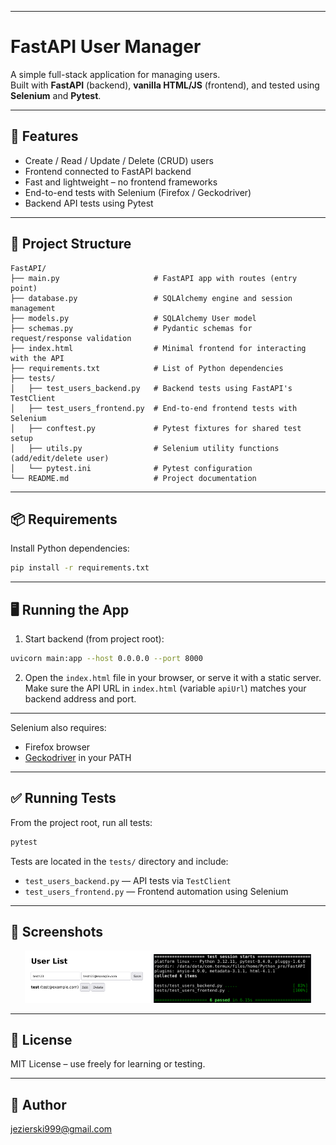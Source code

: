 
---

# FastAPI User Manager

A simple full-stack application for managing users.  
Built with **FastAPI** (backend), **vanilla HTML/JS** (frontend), and tested using **Selenium** and **Pytest**.

---

## 🚀 Features

- Create / Read / Update / Delete (CRUD) users
- Frontend connected to FastAPI backend
- Fast and lightweight – no frontend frameworks
- End-to-end tests with Selenium (Firefox / Geckodriver)
- Backend API tests using Pytest

---

## 🧱 Project Structure

```
FastAPI/
├── main.py                     # FastAPI app with routes (entry point)
├── database.py                 # SQLAlchemy engine and session management
├── models.py                   # SQLAlchemy User model
├── schemas.py                  # Pydantic schemas for request/response validation
├── index.html                  # Minimal frontend for interacting with the API
├── requirements.txt            # List of Python dependencies
├── tests/
│   ├── test_users_backend.py   # Backend tests using FastAPI's TestClient
│   ├── test_users_frontend.py  # End-to-end frontend tests with Selenium
│   ├── conftest.py             # Pytest fixtures for shared test setup
│   ├── utils.py                # Selenium utility functions (add/edit/delete user)
│   └── pytest.ini              # Pytest configuration
└── README.md                   # Project documentation

````

---

## 📦 Requirements

Install Python dependencies:

```bash
pip install -r requirements.txt
```
---

## 🖥️ Running the App

1. Start backend (from project root):

```bash
uvicorn main:app --host 0.0.0.0 --port 8000
````

2. Open the `index.html` file in your browser, or serve it with a static server. Make sure the API URL in `index.html` (variable `apiUrl`) matches your backend address and port.

---


Selenium also requires:

* Firefox browser
* [Geckodriver](https://github.com/mozilla/geckodriver/releases) in your PATH

---

## ✅ Running Tests

From the project root, run all tests:

```bash
pytest
```

Tests are located in the `tests/` directory and include:

* `test_users_backend.py` — API tests via `TestClient`
* `test_users_frontend.py` — Frontend automation using Selenium

---

## 📸 Screenshots

<p align="center">
  <img src="screenshots/site.png" width="40%">
  <img src="screenshots/tests.png" width="50%">
</p>

---

## 📄 License

MIT License – use freely for learning or testing.

---

## 🙋 Author

jezierski999@gmail.com
